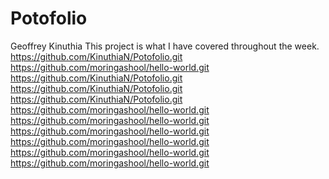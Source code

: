 # Potofolio
Geoffrey Kinuthia
This project is what I have covered throughout the week.
https://github.com/KinuthiaN/Potofolio.git
https://github.com/moringashool/hello-world.git
https://github.com/KinuthiaN/Potofolio.git
https://github.com/KinuthiaN/Potofolio.git
https://github.com/KinuthiaN/Potofolio.git
https://github.com/moringashool/hello-world.git
https://github.com/moringashool/hello-world.git
https://github.com/moringashool/hello-world.git
https://github.com/moringashool/hello-world.git
https://github.com/moringashool/hello-world.git
https://github.com/moringashool/hello-world.git
